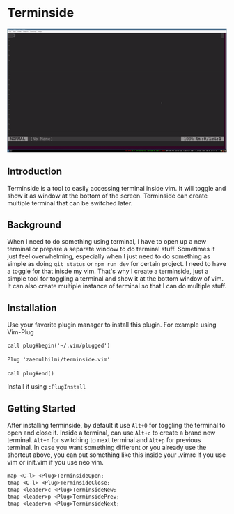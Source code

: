 # Terminside
![Terminside Screenshot](https://github.com/zaenulhilmi/terminside.vim/blob/main/terminside-demo.gif)

## Introduction
Terminside is a tool to easily accessing terminal inside vim. It will toggle 
and show it as window at the bottom of the screen. Terminside can create 
multiple terminal that can be switched later.

## Background
When I need to do something using terminal, I have to open up a new terminal 
or prepare a separate window to do terminal stuff. Sometimes it just feel 
overwhelming, especially when I just need to do something as simple as doing 
```git status``` or ```npm run dev``` for certain project. I need to have a 
toggle for that inisde my vim. That's why I create a terminside, just a simple
tool for toggling a terminal and show it at the bottom window of vim. It can 
also create multiple instance of terminal so that I can do multiple stuff.


## Installation

Use your favorite plugin manager to install this plugin. For example using 
Vim-Plug

```
call plug#begin('~/.vim/plugged') 

Plug 'zaenulhilmi/terminside.vim'

call plug#end()

```

Install it using ```:PlugInstall```

## Getting Started

After installing terminside, by default it use ```Alt+0``` for toggling the 
terminal to open and close it. Inside a terminal, can use ```Alt+c``` to 
create a brand new terminal. ```Alt+n``` for switching to next terminal and 
```Alt+p``` for previous terminal.
In case you want something different or you already use the shortcut above,
you can put something like this inside your .vimrc if you use vim or init.vim 
if you use neo vim.

```
map <C-l> <Plug>TerminsideOpen;
tmap <C-l> <Plug>TerminsideClose;
tmap <leader>c <Plug>TerminsideNew;
tmap <leader>p <Plug>TerminsidePrev;
tmap <leader>n <Plug>TerminsideNext;

```

